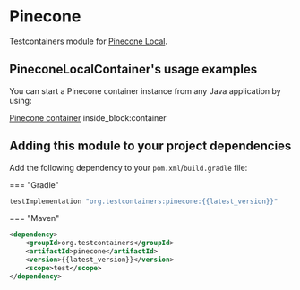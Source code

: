 # Pinecone

Testcontainers module for [Pinecone Local](https://github.com/orgs/pinecone-io/packages/container/package/pinecone-local).

## PineconeLocalContainer's usage examples

You can start a Pinecone container instance from any Java application by using:

<!--codeinclude-->
[Pinecone container](../../modules/pinecone/src/test/java/org/testcontainers/pinecone/PineconeLocalContainerTest.java) inside_block:container
<!--/codeinclude-->

## Adding this module to your project dependencies

Add the following dependency to your `pom.xml`/`build.gradle` file:

=== "Gradle"
```groovy
testImplementation "org.testcontainers:pinecone:{{latest_version}}"
```

=== "Maven"
```xml
<dependency>
    <groupId>org.testcontainers</groupId>
    <artifactId>pinecone</artifactId>
    <version>{{latest_version}}</version>
    <scope>test</scope>
</dependency>
```
